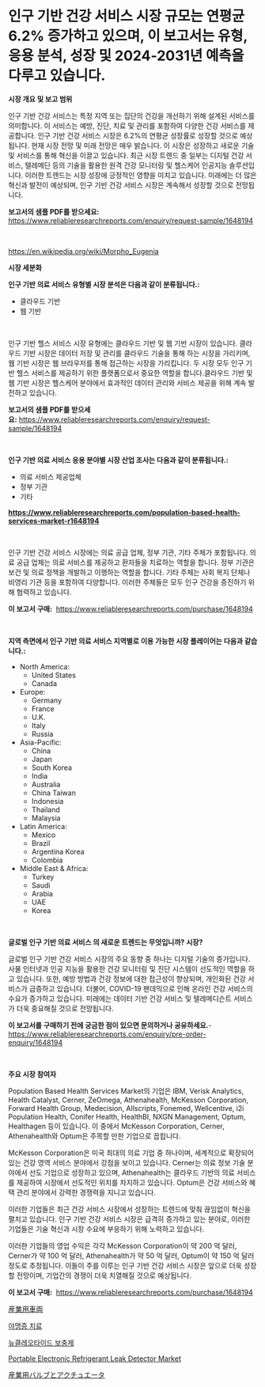 <p><h1>인구 기반 건강 서비스 시장 규모는 연평균 6.2% 증가하고 있으며, 이 보고서는 유형, 응용 분석, 성장 및 2024-2031년 예측을 다루고 있습니다.</h1></p><p><strong>시장 개요 및 보고 범위</strong></p>
<p><p>인구 기반 건강 서비스는 특정 지역 또는 집단의 건강을 개선하기 위해 설계된 서비스를 의미합니다. 이 서비스는 예방, 진단, 치료 및 관리를 포함하여 다양한 건강 서비스를 제공합니다. 인구 기반 건강 서비스 시장은 6.2%의 연평균 성장률로 성장할 것으로 예상됩니다. 현재 시장 전망 및 미래 전망은 매우 밝습니다. 이 시장은 성장하고 새로운 기술 및 서비스를 통해 혁신을 이끌고 있습니다. 최근 시장 트렌드 중 일부는 디지털 건강 서비스, 텔레메딘 등의 기술을 활용한 원격 건강 모니터링 및 헬스케어 인공지능 솔루션입니다. 이러한 트렌드는 시장 성장에 긍정적인 영향을 미치고 있습니다. 미래에는 더 많은 혁신과 발전이 예상되며, 인구 기반 건강 서비스 시장은 계속해서 성장할 것으로 전망됩니다.</p></p>
<p><strong>보고서의 샘플 PDF를 받으세요:</strong> <a href="https://www.reliableresearchreports.com/enquiry/request-sample/1648194">https://www.reliableresearchreports.com/enquiry/request-sample/1648194</a></p>
<p>&nbsp;</p>
<p><a href="https://en.wikipedia.org/wiki/Morpho_Eugenia">https://en.wikipedia.org/wiki/Morpho_Eugenia</a></p>
<p><strong>시장 세분화</strong></p>
<p><strong>인구 기반 의료 서비스 유형별 시장 분석은 다음과 같이 분류됩니다.:</strong></p>
<p><ul><li>클라우드 기반</li><li>웹 기반</li></ul></p>
<p>&nbsp;</p>
<p><p>인구 기반 헬스 서비스 시장 유형에는 클라우드 기반 및 웹 기반 시장이 있습니다. 클라우드 기반 시장은 데이터 저장 및 관리를 클라우드 기술을 통해 하는 시장을 가리키며, 웹 기반 시장은 웹 브라우저를 통해 접근하는 시장을 가리킵니다. 두 시장 모두 인구 기반 헬스 서비스를 제공하기 위한 플랫폼으로서 중요한 역할을 합니다.클라우드 기반 및 웹 기반 시장은 헬스케어 분야에서 효과적인 데이터 관리와 서비스 제공을 위해 계속 발전하고 있습니다.</p></p>
<p><strong>보고서의 샘플 PDF를 받으세요:</strong>&nbsp;<a href="https://www.reliableresearchreports.com/enquiry/request-sample/1648194">https://www.reliableresearchreports.com/enquiry/request-sample/1648194</a></p>
<p>&nbsp;</p>
<p><strong> 인구 기반 의료 서비스 응용 분야별 시장 산업 조사는 다음과 같이 분류됩니다.:</strong></p>
<p><ul><li>의료 서비스 제공업체</li><li>정부 기관</li><li>기타</li></ul></p>
<p><strong><a href="https://www.reliableresearchreports.com/population-based-health-services-market-r1648194">https://www.reliableresearchreports.com/population-based-health-services-market-r1648194</a></strong></p>
<p>&nbsp;</p>
<p><p>인구 기반 건강 서비스 시장에는 의료 공급 업체, 정부 기관, 기타 주체가 포함됩니다. 의료 공급 업체는 의료 서비스를 제공하고 환자들을 치료하는 역할을 합니다. 정부 기관은 보건 및 의료 정책을 개발하고 이행하는 역할을 합니다. 기타 주체는 사회 복지 단체나 비영리 기관 등을 포함하여 다양합니다. 이러한 주체들은 모두 인구 건강을 증진하기 위해 협력하고 있습니다.</p></p>
<p><strong>이 보고서 구매:</strong>&nbsp; <a href="https://www.reliableresearchreports.com/purchase/1648194">https://www.reliableresearchreports.com/purchase/1648194</a></p>
<p>&nbsp;</p>
<p><strong>지역 측면에서 인구 기반 의료 서비스 지역별로 이용 가능한 시장 플레이어는 다음과 같습니다.:</strong></p>
<p><ul>
    <li>
        North America:
        <ul>
            <li>United States</li>
            <li>Canada</li>
        </ul>
    </li>
    <li>
        Europe:
        <ul>
            <li>Germany</li>
            <li>France</li>
            <li>U.K.</li>
            <li>Italy</li>
            <li>Russia</li>
        </ul>
    </li>
    <li>
        Asia-Pacific:
        <ul>
            <li>China</li>
            <li>Japan</li>
            <li>South Korea</li>
            <li>India</li>
            <li>Australia</li>
            <li>China Taiwan</li>
            <li>Indonesia</li>
            <li>Thailand</li>
            <li>Malaysia</li>
        </ul>
    </li>
    <li>
        Latin America:
        <ul>
            <li>Mexico</li>
            <li>Brazil</li>
            <li>Argentina Korea</li>
            <li>Colombia</li>
        </ul>
    </li>
    <li>
        Middle East & Africa:
        <ul>
            <li>Turkey</li>
            <li>Saudi</li>
            <li>Arabia</li>
            <li>UAE</li>
            <li>Korea</li>
        </ul>
    </li>
    </ul></p>
<p>&nbsp;</p>
<p><strong>글로벌 인구 기반 의료 서비스 의 새로운 트렌드는 무엇입니까? 시장?</strong></p>
<p><p>글로벌 인구 기반 건강 서비스 시장의 주요 동향 중 하나는 디지털 기술의 증가입니다. 사물 인터넷과 인공 지능을 활용한 건강 모니터링 및 진단 시스템이 선도적인 역할을 하고 있습니다. 또한, 예방 방법과 건강 정보에 대한 접근성이 향상되며, 개인화된 건강 서비스가 급증하고 있습니다. 더불어, COVID-19 팬데믹으로 인해 온라인 건강 서비스의 수요가 증가하고 있습니다. 미래에는 데이터 기반 건강 서비스 및 텔레메디슨트 서비스가 더욱 중요해질 것으로 전망됩니다.</p></p>
<p><strong>이 보고서를 구매하기 전에 궁금한 점이 있으면 문의하거나 공유하세요.</strong>- <a href="https://www.reliableresearchreports.com/enquiry/pre-order-enquiry/1648194">https://www.reliableresearchreports.com/enquiry/pre-order-enquiry/1648194</a></p>
<p>&nbsp;</p>
<p><strong>주요 시장 참여자</strong></p>
<p><p>Population Based Health Services Market의 기업은 IBM, Verisk Analytics, Health Catalyst, Cerner, ZeOmega, Athenahealth, McKesson Corporation, Forward Health Group, Medecision, Allscripts, Fonemed, Wellcentive, i2i Population Health, Conifer Health, HealthBI, NXGN Management, Optum, Healthagen 등이 있습니다. 이 중에서 McKesson Corporation, Cerner, Athenahealth와 Optum은 주목할 만한 기업으로 꼽힙니다.</p><p>McKesson Corporation은 미국 최대의 의료 기업 중 하나이며, 세계적으로 확장되어 있는 건강 영역 서비스 분야에서 강점을 보이고 있습니다. Cerner는 의료 정보 기술 분야에서 선도 기업으로 성장하고 있으며, Athenahealth는 클라우드 기반의 의료 서비스를 제공하여 시장에서 선도적인 위치를 차지하고 있습니다. Optum은 건강 서비스와 혜택 관리 분야에서 강력한 경쟁력을 지니고 있습니다.</p><p>이러한 기업들은 최근 건강 서비스 시장에서 성장하는 트렌드에 맞춰 끊임없이 혁신을 펼치고 있습니다. 인구 기반 건강 서비스 시장은 급격히 증가하고 있는 분야로, 이러한 기업들은 기술 혁신과 시장 수요에 부응하기 위해 노력하고 있습니다.</p><p>이러한 기업들의 영업 수익은 각각 McKesson Corporation이 약 200 억 달러, Cerner가 약 100 억 달러, Athenahealth가 약 50 억 달러, Optum이 약 150 억 달러 정도로 추정됩니다. 이들이 주를 이루는 인구 기반 건강 서비스 시장은 앞으로 더욱 성장할 전망이며, 기업간의 경쟁이 더욱 치열해질 것으로 예상됩니다.</p></p>
<p><strong>이 보고서 구매:</strong>&nbsp;&nbsp;<a href="https://www.reliableresearchreports.com/purchase/1648194">https://www.reliableresearchreports.com/purchase/1648194</a></p>
<p><p><a href="https://github.com/roulaayoub-saad/Market-Research-Report-List-3/blob/main/169269851148.md">産業用車両</a></p><p><a href="https://github.com/rcabello548/Market-Research-Report-List-3/blob/main/546400165321.md">야맹증 치료</a></p><p><a href="https://github.com/KellyLyncyh543964/Market-Research-Report-List-3/blob/main/628543865320.md">뉴클레오타이드 보충제</a></p><p><a href="https://issuu.com/reportprime-2/docs/portable-electronic-refrigerant-leak-detector-mark">Portable Electronic Refrigerant Leak Detector Market</a></p><p><a href="https://github.com/zjkmgcs938405/Market-Research-Report-List-3/blob/main/220947551147.md">産業用バルブとアクチュエータ</a></p></p>